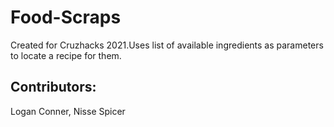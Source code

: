 # Food-Scraps
Created for Cruzhacks 2021.Uses list of available ingredients as parameters to locate a recipe for them.
## Contributors: 
Logan Conner, Nisse Spicer 

